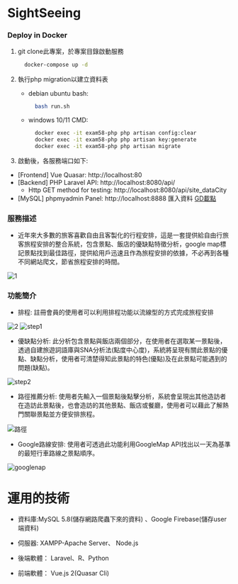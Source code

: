 # SightSeeing
### Deploy in Docker 
1. git clone此專案，於專案目錄啟動服務
      ```bash
        docker-compose up -d
      ```

2. 執行php migration以建立資料表
    * debian ubuntu bash:
      ```bash
        bash run.sh
      ```
    * windows 10/11 CMD:
      ```bash
        docker exec -it exam58-php php artisan config:clear
        docker exec -it exam58-php php artisan key:generate
        docker exec -it exam58-php php artisan migrate
      ```
        
3. 啟動後，各服務端口如下:
  * [Frontend] Vue Quasar: http://localhost:80
  * [Backend] PHP Laravel API:  http://localhost:8080/api/
    * Http GET method for testing: http://localhost:8080/api/site_dataCity 
  * [MySQL] phpmyadmin Panel: http://localhost:8888
    匯入資料 [GD載點](https://google.com)
  

### 服務描述

* 近年來大多數的旅客喜歡自由且客製化的行程安排，這是一套提供給自由行旅客旅程安排的整合系統，包含景點、飯店的優缺點特徵分析，google map標記景點找到最佳路徑，提供給用戶迅速且作為旅程安排的依據，不必再到各種不同網站爬文，節省旅程安排的時間。 

![1](https://user-images.githubusercontent.com/48153269/192665786-708d26d3-00da-4649-865e-9c0e86c7bacf.png)



### 功能簡介

* 排程: 註冊會員的使用者可以利用排程功能以流線型的方式完成旅程安排

![2](https://user-images.githubusercontent.com/48153269/192672072-15d27534-eef0-4805-855b-897d097939a6.png)
![step1](https://user-images.githubusercontent.com/48153269/192665763-3154446e-6768-466c-9083-dc756bcea426.png)

* 優缺點分析: 此分析包含景點與飯店兩個部分，在使用者在選取某一景點後，透過自建旅遊詞語庫與SNA分析法(點度中心度)，系統將呈現有關此景點的優點、缺點分析，使用者可清楚得知此景點的特色(優點)及在此景點可能遇到的問題(缺點)。 

![step2](https://user-images.githubusercontent.com/48153269/192665673-d0e40df3-168c-41ce-91e9-a0a95b90a10a.png)

* 路徑推薦分析: 使用者先輸入一個景點後點擊分析，系統會呈現出其他造訪者在造訪此景點後，也會造訪的其他景點、飯店或餐廳，使用者可以藉此了解熱門關聯景點並方便安排旅程。 

![路徑](https://user-images.githubusercontent.com/48153269/192665691-b37602a6-8fe9-49a5-8ebf-397a46dca03e.png)

 * Google路線安排: 使用者可透過此功能利用GoogleMap API找出以一天為基準的最短行車路線之景點順序。 
 
![googlenap](https://user-images.githubusercontent.com/48153269/192665749-f9547c32-3cf1-45c4-bf4a-f76407a3f556.png)

# 運用的技術 

* 資料庫:MySQL 5.8(儲存網路爬蟲下來的資料) 、Google Firebase(儲存user端資料) 

* 伺服器: XAMPP-Apache Server、 Node.js 

* 後端軟體： Laravel、R、Python 

* 前端軟體： Vue.js 2(Quasar Cli) 


  
